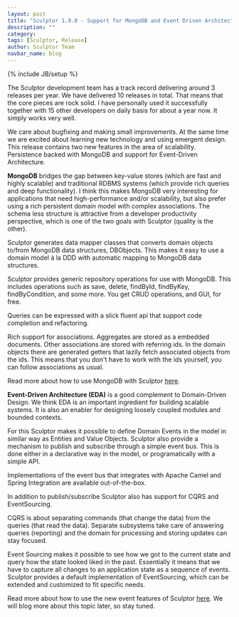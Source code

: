 ```yaml
---
layout: post
title: "Sculptor 1.9.0 - Support for MongoDB and Event Driven Architecture"
description: ""
category: 
tags: [Sculptor, Release]
author: Sculptor Team
navbar_name: blog
---
```

{% include JB/setup %}

The Sculptor development team has a track record delivering around 3 releases per year. We have delivered 10 releases in total. That means that the core pieces are rock solid. I have personally used it successfully together with 15 other developers on daily basis for about a year now. It simply works very well.

We care about bugfixing and making small improvements. At the same time we are excited about learning new technology and using emergent design. This release contains two new features in the area of scalability. Persistence backed with MongoDB and support for Event-Driven Architecture.

**MongoDB** bridges the gap between key-value stores (which are fast and highly scalable) and traditional RDBMS systems (which provide rich queries and deep functionality). I think this makes MongoDB very interesting for applications that need high-performance and/or scalability, but also prefer using a rich persistent domain model with complex associations. The schema less structure is attractive from a developer productivity perspective, which is one of the two goals with Sculptor (quality is the other).

Sculptor generates data mapper classes that converts domain objects to/from MongoDB data structures, DBObjects. This makes it easy to use a domain model à la DDD with automatic mapping to MongoDB data structures.

Sculptor provides generic repository operations for use with MongoDB. This includes operations such as save, delete, findById, findByKey, findByCondition, and some more. You get CRUD operations, and GUI, for free.

Queries can be expressed with a slick fluent api that support code completion and refactoring.

Rich support for associations. Aggregates are stored as a embedded documents. Other associations are stored with referring ids. In the domain objects there are generated getters that lazily fetch associated objects from the ids. This means that you don't have to work with the ids yourself, you can follow associations as usual.

Read more about how to use MongoDB with Sculptor [here][1].


**Event-Driven Architecture (EDA)** is a good complement to Domain-Driven Design. We think EDA is an important ingredient for building scalable systems. It is also an enabler for designing loosely coupled modules and bounded contexts.

For this Sculptor makes it possible to define Domain Events in the model in similar way as Entities and Value Objects. Sculptor also provide a mechanism to publish and subscribe through a simple event bus. This is done either in a declarative way in the model, or programatically with a simple API.

Implementations of the event bus that integrates with Apache Camel and Spring Integration are available out-of-the-box.

In addition to publish/subscribe Sculptor also has support for CQRS and EventSourcing.

CQRS is about separating commands (that change the data) from the queries (that read the data). Separate subsystems take care of answering queries (reporting) and the domain for processing and storing updates can stay focused.

Event Sourcing makes it possible to see how we got to the current state and query how the state looked liked in the past. Essentially it means that we have to capture all changes to an application state as a sequence of events. Sculptor provides a default implementation of EventSourcing, which can be extended and customized to fit specific needs.

Read more about how to use the new event features of Sculptor [here][2]. We will blog more about this topic later, so stay tuned.

   [1]: /documentation/mongodb-tutorial
   [2]: /documentation/event-driven-tutorial
